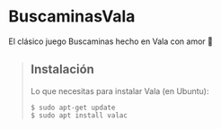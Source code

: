 # BuscaminasVala
El clásico juego Buscaminas hecho en Vala con amor :sparkling_heart:

> ## Instalación
> Lo que necesitas para instalar Vala (en Ubuntu):
>
>     $ sudo apt-get update
>     $ sudo apt install valac